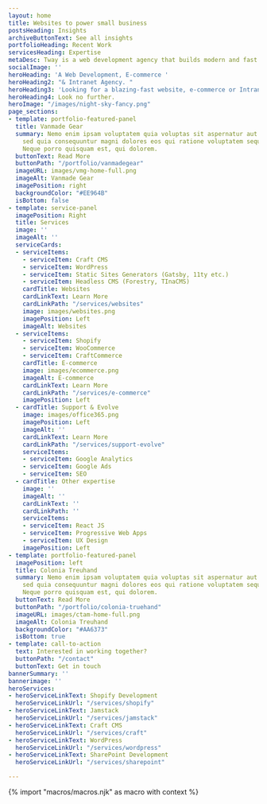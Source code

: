 ```yaml
---
layout: home
title: Websites to power small business
postsHeading: Insights
archiveButtonText: See all insights
portfolioHeading: Recent Work
servicesHeading: Expertise
metaDesc: Tway is a web development agency that builds modern and fast websites.
socialImage: ''
heroHeading: 'A Web Development, E-commerce '
heroHeading2: "& Intranet Agency. "
heroHeading3: 'Looking for a blazing-fast website, e-commerce or Intranet solution? '
heroHeading4: Look no further.
heroImage: "/images/night-sky-fancy.png"
page_sections:
- template: portfolio-featured-panel
  title: Vanmade Gear
  summary: Nemo enim ipsam voluptatem quia voluptas sit aspernatur aut odit aut fugit,
    sed quia consequuntur magni dolores eos qui ratione voluptatem sequi nesciunt.
    Neque porro quisquam est, qui dolorem.
  buttonText: Read More
  buttonPath: "/portfolio/vanmadegear"
  imageURL: images/vmg-home-full.png
  imageAlt: Vanmade Gear
  imagePosition: right
  backgroundColor: "#EE964B"
  isBottom: false
- template: service-panel
  imagePosition: Right
  title: Services
  image: ''
  imageAlt: ''
  serviceCards:
  - serviceItems:
    - serviceItem: Craft CMS
    - serviceItem: WordPress
    - serviceItem: Static Sites Generators (Gatsby, 11ty etc.)
    - serviceItem: Headless CMS (Forestry, TInaCMS)
    cardTitle: Websites
    cardLinkText: Learn More
    cardLinkPath: "/services/websites"
    image: images/websites.png
    imagePosition: Left
    imageAlt: Websites
  - serviceItems:
    - serviceItem: Shopify
    - serviceItem: WooCommerce
    - serviceItem: CraftCommerce
    cardTitle: E-commerce
    image: images/ecommerce.png
    imageAlt: E-commerce
    cardLinkText: Learn More
    cardLinkPath: "/services/e-commerce"
    imagePosition: Left
  - cardTitle: Support & Evolve
    image: images/office365.png
    imagePosition: Left
    imageAlt: ''
    cardLinkText: Learn More
    cardLinkPath: "/services/support-evolve"
    serviceItems:
    - serviceItem: Google Analytics
    - serviceItem: Google Ads
    - serviceItem: SEO
  - cardTitle: Other expertise
    image: ''
    imageAlt: ''
    cardLinkText: ''
    cardLinkPath: ''
    serviceItems:
    - serviceItem: React JS
    - serviceItem: Progressive Web Apps
    - serviceItem: UX Design
    imagePosition: Left
- template: portfolio-featured-panel
  imagePosition: left
  title: Colonia Treuhand
  summary: Nemo enim ipsam voluptatem quia voluptas sit aspernatur aut odit aut fugit,
    sed quia consequuntur magni dolores eos qui ratione voluptatem sequi nesciunt.
    Neque porro quisquam est, qui dolorem.
  buttonText: Read More
  buttonPath: "/portfolio/colonia-truehand"
  imageURL: images/ctam-home-full.png
  imageAlt: Colonia Treuhand
  backgroundColor: "#AA6373"
  isBottom: true
- template: call-to-action
  text: Interested in working together?
  buttonPath: "/contact"
  buttonText: Get in touch
bannerSummary: ''
bannerimage: ''
heroServices:
- heroServiceLinkText: Shopify Development
  heroServiceLinkUrl: "/services/shopify"
- heroServiceLinkText: Jamstack
  heroServiceLinkUrl: "/services/jamstack"
- heroServiceLinkText: Craft CMS
  heroServiceLinkUrl: "/services/craft"
- heroServiceLinkText: WordPress
  heroServiceLinkUrl: "/services/wordpress"
- heroServiceLinkText: SharePoint Development
  heroServiceLinkUrl: "/services/sharepoint"

---
```

<!-- do not delete -->
{% import "macros/macros.njk" as macro with context %}
<!-- do not delete -->